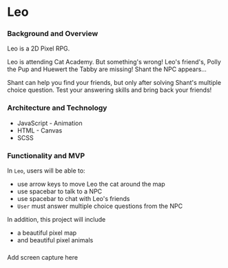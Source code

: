 # Leo

### Background and Overview
Leo is a 2D Pixel RPG.

Leo is attending Cat Academy. But something's wrong! Leo's friend's, Polly the Pup and Huewert the Tabby are missing! 
Shant the NPC appears...

Shant can help you find your friends, but only after solving Shant's multiple choice question. Test your answering skills and bring back your friends!

### Architecture and Technology

  * JavaScript - Animation
  * HTML - Canvas
  * SCSS

### Functionality and MVP

In `Leo`, users will be able to:

  * use arrow keys to move Leo the cat around the map
  * use spacebar to talk to a NPC
  * use spacebar to chat with Leo's friends
  * `User` must answer multiple choice questions from the NPC
  
In addition, this project will include

  * a beautiful pixel map
  * and beautiful pixel animals
  
### 

Add screen capture here
